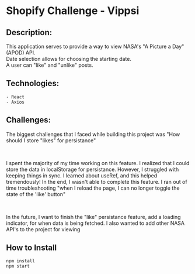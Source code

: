 # Shopify Challenge - Vippsi

## Description:

This application serves to provide a way to view NASA's "A Picture a Day" (APOD) API. 
<br/>Date selection allows for choosing the starting date.
<br/>A user can "like" and "unlike" posts.

## Technologies:
    - React
    - Axios


## Challenges:

The biggest challenges that I faced while building this project was "How should I store "likes" for persistance"

<br/>

I spent the majority of my time working on this feature. 
I realized that I could store the data in localStorage for persistance. However, I struggled with keeping things in sync. I learned about useRef, and this helped tremendously! In the end, I wasn't able to complete this feature. I ran out of time troubleshooting "when I reload the page, I can no longer toggle the state of the 'like' button" 

<br/>

In the future, I want to finish the "like" persistance feature, add a loading indicator, for when data is being fetched. I also wanted to add other NASA API's to the project for viewing

## How to Install
```
npm install
npm start
```
